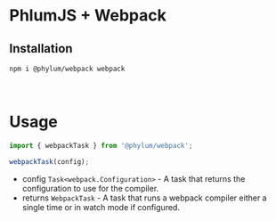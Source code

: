 # PhlumJS + Webpack

## Installation
```bash
npm i @phylum/webpack webpack
```

<br>

# Usage
```ts
import { webpackTask } from '@phylum/webpack';

webpackTask(config);
```
+ config `Task<webpack.Configuration>` - A task that returns the configuration to use for the compiler.
+ returns `WebpackTask` - A task that runs a webpack compiler either a single time or in watch mode if configured.
